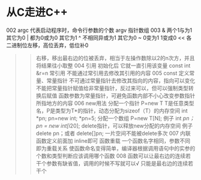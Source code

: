#  从C走进C++
002
argc 代表启动程序时，命令行参数的个数
argv 指针数组
003
& 两个1与为1 其它为0
| 都为0或为0 其它为1
^ 不相同异或为1 其它为0
~ 0变为1 1变成0
<< 各二进制位左移，高位丢弃，低位补0
>> 右移，移出最右边的位被丢弃，相当于左操作数除以2的n次方，并且将结果往小取整
004
引用
初始化后 它就一直引用该变量
const int &r=n 常引用
不能通过常引用去修改其引用的内容
005
const 定义常量、常量指针
不可通过常量指针去修改其指向的内容，指向可以变化
不能把常量指针赋值给非常量指针，反过来可以，但可以强制类型转换后赋值
函数参数为常量指针，可避免函数内部不小心改变参数指针所指地方的内容
006
new用法
分配一个指针
P=new T
T是任意类型名，P是类型为T*的指针，动态分配为sizeof（T）的内存空间
int *pn;
pn=new int;
*pn=5;
分配一个数组
P=new T[N];
例子
int *pn；
pn = new int[i*20];
delete指针，可以释放new分配的内存空间
例子
delete pn；或者 delete[]pn;
一片空间不能被delete多次
007
内联函数定义前面加 inline即可
函数重载 一个函数名字相同，参数不同即为重载关系
使函数命名变得简单，编译器根据调用语句中的实参的个数和类型判断应该调用哪个函数
008
函数可以让最右边的连续若干个参数有缺省值，调用的时候不写就可以√
只能是最右边的连续若干个
